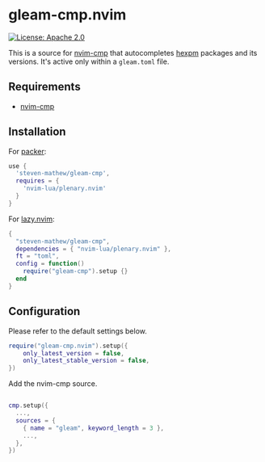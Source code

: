 # gleam-cmp.nvim

[![License: Apache 2.0](https://img.shields.io/badge/License-Apache_2.0-blue.svg)](LICENSE)

This is a source for [nvim-cmp](https://github.com/hrsh7th/nvim-cmp) that autocompletes
[hexpm](https://hex.pm/) packages and its versions. It's active only within a `gleam.toml` file.

## Requirements
- [nvim-cmp](https://github.com/hrsh7th/nvim-cmp)

## Installation

For [packer](https://github.com/wbthomason/packer.nvim):

```lua
use {
  'steven-mathew/gleam-cmp',
  requires = {
    'nvim-lua/plenary.nvim'
  }
}
```

For [lazy.nvim](https://github.com/folke/lazy.nvim):

```lua
{
  "steven-mathew/gleam-cmp",
  dependencies = { "nvim-lua/plenary.nvim" },
  ft = "toml",
  config = function()
    require("gleam-cmp").setup {}
  end
}
```

## Configuration

Please refer to the default settings below.

```lua
require("gleam-cmp.nvim").setup({
    only_latest_version = false,
    only_latest_stable_version = false,
})
```

Add the nvim-cmp source.

```lua

cmp.setup({
  ...,
  sources = {
    { name = "gleam", keyword_length = 3 },
    ...,
  },
})
```
